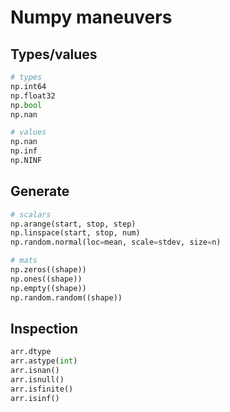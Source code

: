# Numpy maneuvers

## Types/values
```python
# types
np.int64
np.float32
np.bool
np.nan

# values
np.nan
np.inf
np.NINF
```

## Generate
```python
# scalars
np.arange(start, stop, step)
np.linspace(start, stop, num)
np.random.normal(loc=mean, scale=stdev, size=n)

# mats
np.zeros((shape))
np.ones((shape))
np.empty((shape))
np.random.random((shape))
```

## Inspection
```python
arr.dtype
arr.astype(int)
arr.isnan()
arr.isnull()
arr.isfinite()
arr.isinf()
```
